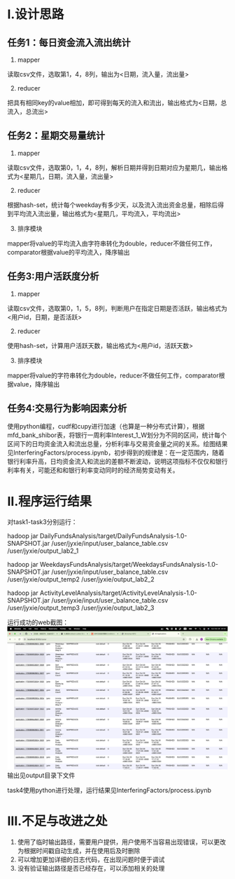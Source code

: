 # I.设计思路

## 任务1：每日资金流入流出统计
1. mapper

读取csv文件，选取第1，4，8列，输出为<日期，流入量，流出量>

2. reducer

把具有相同key的value相加，即可得到每天的流入和流出，输出格式为<日期，总流入，总流出>

## 任务2：星期交易量统计
1. mapper

读取csv文件，选取第0，1，4，8列，解析日期并得到日期对应为星期几，输出格式为<星期几，日期，流入量，流出量>

2. reducer

根据hash-set，统计每个weekday有多少天，以及流入流出资金总量，相除后得到平均流入流出量，输出格式为<星期几，平均流入，平均流出>

3. 排序模块

mapper将value的平均流入由字符串转化为double，reducer不做任何工作，comparator根据value的平均流入，降序输出

## 任务3:用户活跃度分析
1. mapper

读取csv文件，选取第0，1，5，8列，判断用户在指定日期是否活跃，输出格式为<用户id，日期，是否活跃>

2. reducer

使用hash-set，计算用户活跃天数，输出格式为<用户id，活跃天数>

3. 排序模块

mapper将value的字符串转化为double，reducer不做任何工作，comparator根据value，降序输出

## 任务4:交易行为影响因素分析
使用python编程，cudf和cupy进行加速（也算是一种分布式计算），根据mfd_bank_shibor表，将银行一周利率Interest_1_W划分为不同的区间，统计每个区间下的日均资金流入和流出总量，分析利率与交易资金量之间的关系。绘图结果见InterferingFactors/process.ipynb，初步得到的规律是：在一定范围内，随着银行利率升高，日均资金流入和流出的差额不断波动，说明这项指标不仅仅和银行利率有关，可能还和和银行利率变动同时的经济局势变动有关。

# II.程序运行结果
对task1-task3分别运行：

hadoop jar DailyFundsAnalysis/target/DailyFundsAnalysis-1.0-SNAPSHOT.jar /user/jyxie/input/user_balance_table.csv /user/jyxie/output_lab2_1

hadoop jar WeekdaysFundsAnalysis/target/WeekdaysFundsAnalysis-1.0-SNAPSHOT.jar /user/jyxie/input/user_balance_table.csv /user/jyxie/output_temp2 /user/jyxie/output_lab2_2

hadoop jar ActivityLevelAnalysis/target/ActivityLevelAnalysis-1.0-SNAPSHOT.jar /user/jyxie/input/user_balance_table.csv /user/jyxie/output_temp3 /user/jyxie/output_lab2_3

运行成功的web截图： ![](images/image.png)
输出见output目录下文件

task4使用python进行处理，运行结果见InterferingFactors/process.ipynb

# III.不足与改进之处
1. 使用了临时输出路径，需要用户提供，用户使用不当容易出现错误，可以更改为根据时间戳自动生成，并在使用后及时删除
2. 可以增加更加详细的日志代码，在出现问题时便于调试
3. 没有验证输出路径是否已经存在，可以添加相关的处理